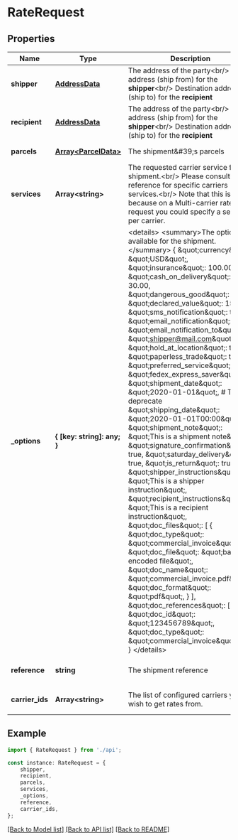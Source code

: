 # RateRequest


## Properties

Name | Type | Description | Notes
------------ | ------------- | ------------- | -------------
**shipper** | [**AddressData**](AddressData.md) | The address of the party&lt;br/&gt;         Origin address (ship from) for the **shipper**&lt;br/&gt;         Destination address (ship to) for the **recipient**          | [default to undefined]
**recipient** | [**AddressData**](AddressData.md) | The address of the party&lt;br/&gt;         Origin address (ship from) for the **shipper**&lt;br/&gt;         Destination address (ship to) for the **recipient**          | [default to undefined]
**parcels** | [**Array&lt;ParcelData&gt;**](ParcelData.md) | The shipment\&#39;s parcels | [default to undefined]
**services** | **Array&lt;string&gt;** | The requested carrier service for the shipment.&lt;br/&gt;         Please consult the reference for specific carriers services.&lt;br/&gt;         Note that this is a list because on a Multi-carrier rate request you could specify a service per carrier.          | [optional] [default to undefined]
**_options** | **{ [key: string]: any; }** | &lt;details&gt;         &lt;summary&gt;The options available for the shipment.&lt;/summary&gt;          {             \&quot;currency\&quot;: \&quot;USD\&quot;,             \&quot;insurance\&quot;: 100.00,             \&quot;cash_on_delivery\&quot;: 30.00,             \&quot;dangerous_good\&quot;: true,             \&quot;declared_value\&quot;: 150.00,             \&quot;sms_notification\&quot;: true,             \&quot;email_notification\&quot;: true,             \&quot;email_notification_to\&quot;: \&quot;shipper@mail.com\&quot;,             \&quot;hold_at_location\&quot;: true,             \&quot;paperless_trade\&quot;: true,             \&quot;preferred_service\&quot;: \&quot;fedex_express_saver\&quot;,             \&quot;shipment_date\&quot;: \&quot;2020-01-01\&quot;,  # TODO: deprecate             \&quot;shipping_date\&quot;: \&quot;2020-01-01T00:00\&quot;,             \&quot;shipment_note\&quot;: \&quot;This is a shipment note\&quot;,             \&quot;signature_confirmation\&quot;: true,             \&quot;saturday_delivery\&quot;: true,             \&quot;is_return\&quot;: true,             \&quot;shipper_instructions\&quot;: \&quot;This is a shipper instruction\&quot;,             \&quot;recipient_instructions\&quot;: \&quot;This is a recipient instruction\&quot;,             \&quot;doc_files\&quot;: [                 {                     \&quot;doc_type\&quot;: \&quot;commercial_invoice\&quot;,                     \&quot;doc_file\&quot;: \&quot;base64 encoded file\&quot;,                     \&quot;doc_name\&quot;: \&quot;commercial_invoice.pdf\&quot;,                     \&quot;doc_format\&quot;: \&quot;pdf\&quot;,                 }             ],             \&quot;doc_references\&quot;: [                 {                     \&quot;doc_id\&quot;: \&quot;123456789\&quot;,                     \&quot;doc_type\&quot;: \&quot;commercial_invoice\&quot;,                 }             ],         }         &lt;/details&gt;          | [optional] [default to undefined]
**reference** | **string** | The shipment reference | [optional] [default to undefined]
**carrier_ids** | **Array&lt;string&gt;** | The list of configured carriers you wish to get rates from. | [optional] [default to undefined]

## Example

```typescript
import { RateRequest } from './api';

const instance: RateRequest = {
    shipper,
    recipient,
    parcels,
    services,
    _options,
    reference,
    carrier_ids,
};
```

[[Back to Model list]](../README.md#documentation-for-models) [[Back to API list]](../README.md#documentation-for-api-endpoints) [[Back to README]](../README.md)
